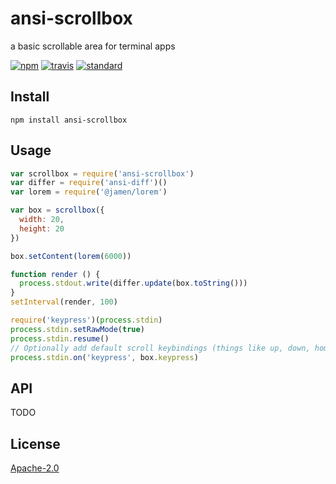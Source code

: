 # ansi-scrollbox

a basic scrollable area for terminal apps

[![npm][npm-image]][npm-url]
[![travis][travis-image]][travis-url]
[![standard][standard-image]][standard-url]

[npm-image]: https://img.shields.io/npm/v/ansi-scrollbox.svg?style=flat-square
[npm-url]: https://www.npmjs.com/package/ansi-scrollbox
[travis-image]: https://img.shields.io/travis/goto-bus-stop/ansi-scrollbox.svg?style=flat-square
[travis-url]: https://travis-ci.org/goto-bus-stop/ansi-scrollbox
[standard-image]: https://img.shields.io/badge/code%20style-standard-brightgreen.svg?style=flat-square
[standard-url]: http://npm.im/standard

## Install

```
npm install ansi-scrollbox
```

## Usage

```js
var scrollbox = require('ansi-scrollbox')
var differ = require('ansi-diff')()
var lorem = require('@jamen/lorem')

var box = scrollbox({
  width: 20,
  height: 20
})

box.setContent(lorem(6000))

function render () {
  process.stdout.write(differ.update(box.toString()))
}
setInterval(render, 100)

require('keypress')(process.stdin)
process.stdin.setRawMode(true)
process.stdin.resume()
// Optionally add default scroll keybindings (things like up, down, home, end)
process.stdin.on('keypress', box.keypress)
```

## API

TODO

## License

[Apache-2.0](LICENSE.md)
